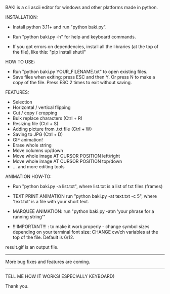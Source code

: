 BAKI is a cli ascii editor for windows and other platforms made in python.

INSTALLATION:

* Install python 3.11+ and run "python baki.py".
* Run "python baki.py -h" for help and keyboard commands.

* If you got errors on dependencies, install all the libraries (at the top of the file), like this: "pip install shutil"

HOW TO USE:

* Run "python baki.py YOUR_FILENAME.txt" to open existing files.
* Save files when exiting: press ESC and then Y. Or press N to make a copy of the file. Press ESC 2 times to exit without saving.

FEATURES:

* Selection
* Horizontal / vertical flipping
* Cut / copy / cropping
* Bulk replace characters (Ctrl + R)
* Resizing file (Ctrl + S)
* Adding picture from .txt file (Ctrl + W)
* Saving to JPG (Ctrl + D)
* GIF animation!
* Erase whole string
* Move columns up/down
* Move whole image AT CURSOR POSITION left/right
* Move whole image AT CURSOR POSITION top/down
* ... and more editing tools

ANIMATION HOW-TO:

* Run "python baki.py -a list.txt", where list.txt is a list of txt files (frames)
* TEXT PRINT ANIMATION run "python baki.py -at text.txt -c 5", where 'text.txt' is a file with your short text.
* MARQUEE ANIMATION: run "python baki.py -atm 'your phrase for a running string'"

* !!!IMPORTANT!!! : to make it work properly - change symbol sizes depending on your terminal font size: CHANGE cw/ch variables at the top of the file. Default is 6/12.

result.gif is an output file.

--------

More bug fixes and features are coming.

--------

TELL ME HOW IT WORKS! ESPECIALLY KEYBOARD)

Thank you.
